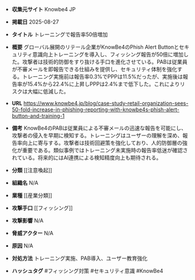 - **収集元サイト**
Knowbe4 JP

- **掲載日**
2025-08-27

- **タイトル**
トレーニングで報告率50倍増加

- **概要**
グローバル展開のリテール企業がKnowBe4のPhish Alert Buttonとセキュリティ意識向上トレーニングを導入し、フィッシング報告が50倍に増加した。攻撃者は技術的防御をすり抜ける手口を進化させている。PABは従業員が不審メールを即報告できる仕組みを提供し、セキュリティ体制を強化する。トレーニング実施前は報告率0.3%でPPPは11.5%だったが、実施後は報告率が15.4%から22.4%に上昇しPPPは2.4%まで低下した。これによりリスクは大幅に低減した。

- **URL**
https://www.knowbe4.jp/blog/case-study-retail-organization-sees-50-fold-increase-in-phishing-reporting-with-knowbe4s-phish-alert-button-and-training-1

- **備考**
KnowBe4のPABは従業員による不審メールの迅速な報告を可能にし、攻撃者の侵入を早期に検知する。トレーニングはユーザーの理解を深め、報告率向上に寄与する。攻撃者は技術回避策を強化しており、人的防御層の強化が重要である。類似事例ではトレーニング未実施時の報告率低迷が確認されている。将来的にはAI連携による検知精度向上も期待される。

- **分類**
[[注意喚起]]

- **組織名**
N/A

- **業種**
[[産業分類]]

- **攻撃手口**
[[フィッシング]]

- **攻撃影響**
N/A

- **脅威アクター**
N/A

- **原因**
N/A

- **対処方法**
トレーニング実施、PAB導入、ユーザー教育強化

- **ハッシュタグ**
#フィッシング対策 #セキュリティ意識 #KnowBe4
